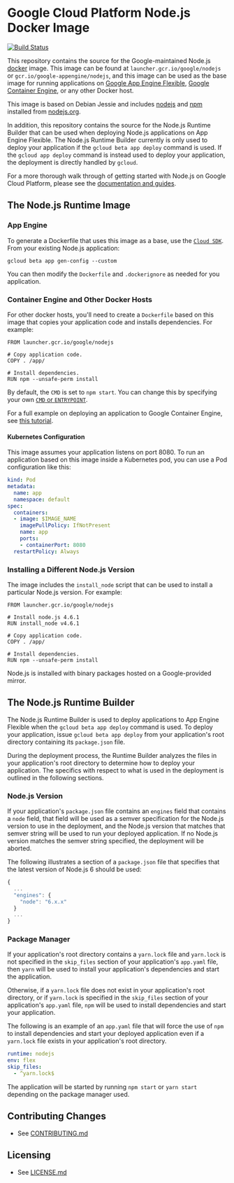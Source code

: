 # Google Cloud Platform Node.js Docker Image

[![Build Status](https://travis-ci.org/GoogleCloudPlatform/nodejs-docker.svg?branch=master)](https://travis-ci.org/GoogleCloudPlatform/nodejs-docker)

This repository contains the source for the Google-maintained Node.js [docker](https://docker.com) image.
This image can be found at `launcher.gcr.io/google/nodejs` or `gcr.io/google-appengine/nodejs`, and this image can be used as the base image
for running applications on [Google App Engine Flexible](https://cloud.google.com/appengine),
[Google Container Engine](https://cloud.google.com/container-engine), or any other Docker host.

This image is based on Debian Jessie and includes [nodejs](https://nodejs.org) and [npm](https://npmjs.org) installed from [nodejs.org](http://nodejs.org/download/).

In addition, this repository contains the source for the Node.js Runtime Builder that can be used when deploying Node.js applications on App Engine Flexible.  The Node.js Runtime Builder currently is only used to deploy your application if the `gcloud beta app deploy` command is used.  If the `gcloud app deploy` command is instead used to deploy your application, the deployment is directly handled by `gcloud`.

For a more thorough walk through of getting started with Node.js on Google Cloud Platform, please see the [documentation and guides](https://cloud.google.com/nodejs).

## The Node.js Runtime Image

### App Engine

To generate a Dockerfile that uses this image as a base, use the [`Cloud SDK`](https://cloud.google.com/sdk/gcloud/reference/beta/app/gen-config). From your existing Node.js application:
```shell
gcloud beta app gen-config --custom
```
You can then modify the `Dockerfile` and `.dockerignore` as needed for you application.

### Container Engine and Other Docker Hosts

For other docker hosts, you'll need to create a `Dockerfile` based on this image that copies your application code and installs dependencies. For example:

```docker
FROM launcher.gcr.io/google/nodejs

# Copy application code.
COPY . /app/

# Install dependencies.
RUN npm --unsafe-perm install
```

By default, the `CMD` is set to `npm start`. You can change this by specifying your own [`CMD` or `ENTRYPOINT`](http://docs.docker.com/engine/reference/builder/#cmd).

For a full example on deploying an application to Google Container Engine, see [this tutorial](https://cloud.google.com/nodejs/tutorials/bookshelf-on-container-engine).

#### Kubernetes Configuration

This image assumes your application listens on port 8080.
To run an application based on this image inside a Kubernetes pod, you can use a Pod configuration like this:

```yaml
kind: Pod
metadata:
  name: app
  namespace: default
spec:
  containers:
  - image: $IMAGE_NAME
    imagePullPolicy: IfNotPresent
    name: app
    ports:
    - containerPort: 8080
  restartPolicy: Always
  ```

### Installing a Different Node.js Version

The image includes the `install_node` script that can be used to install a particular Node.js version. For example:

```docker
FROM launcher.gcr.io/google/nodejs

# Install node.js 4.6.1
RUN install_node v4.6.1

# Copy application code.
COPY . /app/

# Install dependencies.
RUN npm --unsafe-perm install
```

Node.js is installed with binary packages hosted on a Google-provided mirror.

## The Node.js Runtime Builder

The Node.js Runtime Builder is used to deploy applications to App Engine Flexible when the `gcloud beta app deploy` command is used.  To deploy your application, issue `gcloud beta app deploy` from your application's root directory containing its `package.json` file.

During the deployment process, the Runtime Builder analyzes the files in your application's root directory to determine how to deploy your application.  The specifics with respect to what is used in the deployment is outlined in the following sections.

### Node.js Version

If your application's `package.json` file contains an `engines` field that contains a `node` field, that field will be used as a semver specification for the Node.js version to use in the deployment, and the Node.js version that matches that semver string will be used to run your deployed application.  If no Node.js version matches the semver string specified, the deployment will be aborted.

The following illustrates a section of a `package.json` file that specifies that the latest version of Node.js 6 should be used:
```javascript
{
  ...
  "engines": {
    "node": "6.x.x"
  }
  ...
}
```

### Package Manager

If your application's root directory contains a `yarn.lock` file and `yarn.lock` is not specified in the `skip_files` section of your application's `app.yaml` file, then `yarn` will be used to install your application's dependencies and start the application.

Otherwise, if a `yarn.lock` file does not exist in your application's root directory, or if `yarn.lock` is specified in the `skip_files` section of your application's `app.yaml` file, `npm` will be used to install dependencies and start your application.

The following is an example of an `app.yaml` file that will force the use of `npm` to install dependencies and start your deployed application even if a `yarn.lock` file exists in your application's root directory.

```yaml
runtime: nodejs
env: flex
skip_files:
  - ^yarn.lock$
```

The application will be started by running `npm start` or `yarn start` depending on the package manager used.


## Contributing Changes

* See [CONTRIBUTING.md](CONTRIBUTING.md)

## Licensing

* See [LICENSE.md](LICENSE)
